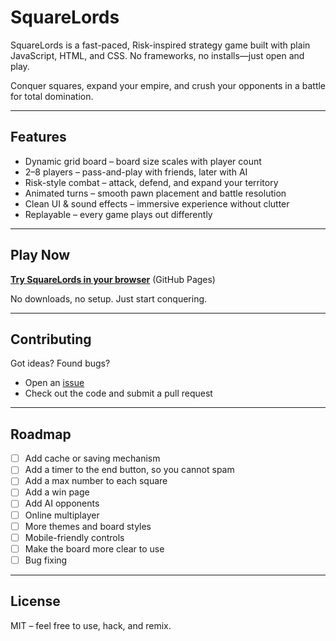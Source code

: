 # SquareLords

SquareLords is a fast-paced, Risk-inspired strategy game built with plain JavaScript, HTML, and CSS. No frameworks, no installs—just open and play.  

Conquer squares, expand your empire, and crush your opponents in a battle for total domination.

---

## Features

- Dynamic grid board – board size scales with player count  
- 2–8 players – pass-and-play with friends, later with AI  
- Risk-style combat – attack, defend, and expand your territory  
- Animated turns – smooth pawn placement and battle resolution  
- Clean UI & sound effects – immersive experience without clutter  
- Replayable – every game plays out differently  

---

## Play Now

[**Try SquareLords in your browser**](https://jpdeerenberg.github.io/SquareLords/) (GitHub Pages)  

No downloads, no setup. Just start conquering.

---

## Contributing

Got ideas? Found bugs?  
- Open an [issue](../../issues)  
- Check out the code and submit a pull request  

---

## Roadmap

- [ ] Add cache or saving mechanism
- [ ] Add a timer to the end button, so you cannot spam
- [ ] Add a max number to each square
- [ ] Add a win page
- [ ] Add AI opponents 
- [ ] Online multiplayer  
- [ ] More themes and board styles  
- [ ] Mobile-friendly controls
- [ ] Make the board more clear to use
- [ ] Bug fixing  

---

## License

MIT – feel free to use, hack, and remix.
